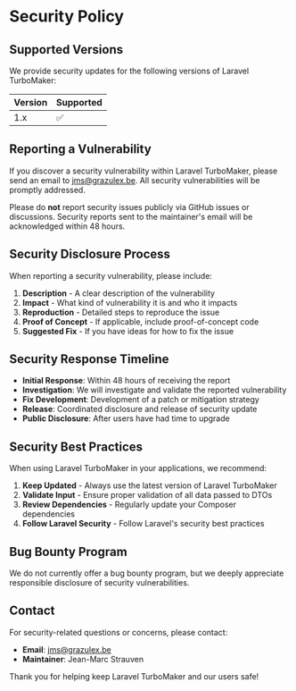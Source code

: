 # Security Policy

## Supported Versions

We provide security updates for the following versions of Laravel TurboMaker:

| Version | Supported          |
| ------- | ------------------ |
| 1.x     | :white_check_mark: |

## Reporting a Vulnerability

If you discover a security vulnerability within Laravel TurboMaker, please send an email to [jms@grazulex.be](mailto:jms@grazulex.be). All security vulnerabilities will be promptly addressed.

Please do **not** report security issues publicly via GitHub issues or discussions. Security reports sent to the maintainer's email will be acknowledged within 48 hours.

## Security Disclosure Process

When reporting a security vulnerability, please include:

1. **Description** - A clear description of the vulnerability
2. **Impact** - What kind of vulnerability it is and who it impacts
3. **Reproduction** - Detailed steps to reproduce the issue
4. **Proof of Concept** - If applicable, include proof-of-concept code
5. **Suggested Fix** - If you have ideas for how to fix the issue

## Security Response Timeline

- **Initial Response**: Within 48 hours of receiving the report
- **Investigation**: We will investigate and validate the reported vulnerability
- **Fix Development**: Development of a patch or mitigation strategy
- **Release**: Coordinated disclosure and release of security update
- **Public Disclosure**: After users have had time to upgrade

## Security Best Practices

When using Laravel TurboMaker in your applications, we recommend:

1. **Keep Updated** - Always use the latest version of Laravel TurboMaker
2. **Validate Input** - Ensure proper validation of all data passed to DTOs
3. **Review Dependencies** - Regularly update your Composer dependencies
4. **Follow Laravel Security** - Follow Laravel's security best practices

## Bug Bounty Program

We do not currently offer a bug bounty program, but we deeply appreciate responsible disclosure of security vulnerabilities.

## Contact

For security-related questions or concerns, please contact:
- **Email**: [jms@grazulex.be](mailto:jms@grazulex.be)
- **Maintainer**: Jean-Marc Strauven

Thank you for helping keep Laravel TurboMaker and our users safe!